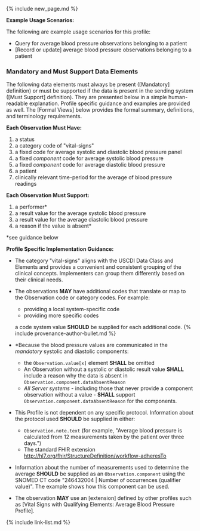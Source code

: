 {% include new_page.md %}

**Example Usage Scenarios:**

The following are example usage scenarios for this profile:

- Query for average blood pressure observations belonging to a patient
- [Record or update] average blood pressure observations belonging to a patient

### Mandatory and Must Support Data Elements


The following data elements must always be present ([Mandatory] definition) or must be supported if the data is present in the sending system ([Must Support] definition). They are presented below in a simple human-readable explanation. Profile specific guidance and examples are provided as well. The [Formal Views] below provides the formal summary, definitions, and terminology requirements.


**Each Observation Must Have:**

1. a status
2. a category code of "vital-signs"
3. a fixed code for average systolic and diastolic blood pressure panel
4. a fixed *component* code for average systolic blood pressure
5. a fixed *component* code for average diastolic blood pressure
6. a patient
7. <span class="bg-success" markdown="1">clinically relevant time-period for the average of blood pressure readings</span><!-- new-content -->

**Each Observation Must Support:**

1.  <span class="bg-success" markdown="1">a performer*</span><!-- new-content -->
3. a result value for the average systolic blood pressure
4. a result value for the average diastolic blood pressure
5.  a reason if the value is absent*
  
*see guidance below

**Profile Specific Implementation Guidance:**

- The category "vital-signs" aligns with the USCDI Data Class and Elements and provides a convenient and consistent grouping of the clinical concepts. Implementers can group them differently based on their clinical needs.
- The observations **MAY** have additional codes that translate or map to the Observation code or category codes. For example:
   -  providing a local system-specific code
   -  providing more specific codes

  a code system value **SHOULD** be supplied for each additional code.
{% include provenance-author-bullet.md %}
- \*Because the blood pressure values are communicated in the *mandatory* systolic and diastolic components:
  - the `Observation.value[x]` element **SHALL** be omitted
  - An Observation without a systolic or diastolic result value **SHALL** include a reason why the data is absent in `Observation.component.dataAbsentReason`
  - *All Server systems* - including those that never provide a component observation without a value - **SHALL** support `Observation.component.dataAbsentReason` for the components.
- This Profile is not dependent on any specific protocol. Information about the protocol used **SHOULD** be supplied in either:
  - `Observation.note.text` (for example, "Average blood pressure is calculated from 12 measurements taken by the patient over three days.")
  - The standard FHIR extension <http://hl7.org/fhir/StructureDefinition/workflow-adheresTo>
- Information about the number of measurements used to determine the average **SHOULD** be supplied as an `Observation.component` using the SNOMED CT code "246432004 | Number of occurrences (qualifier value)". The example shows how this component can be used.
- The observation **MAY** use an [extension] defined by other profiles such as [Vital Signs with Qualifying Elements: Average Blood Pressure Profile].

{% include link-list.md %}
